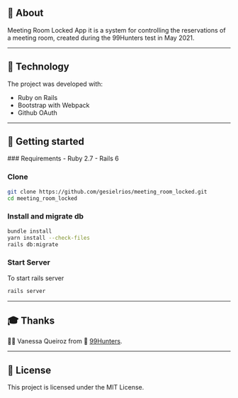 <h2>📖 About</h2>

Meeting Room Locked App it is a system for controlling the reservations of a meeting room, created during the 99Hunters test in May 2021.

------------
<h2>🧪 Technology</h2>

The project was developed with:

- Ruby on Rails
- Bootstrap with Webpack
- Github OAuth

------------
<h2>🔌 Getting started</h2>
### Requirements
- Ruby 2.7
- Rails 6

### Clone
```bash
git clone https://github.com/gesielrios/meeting_room_locked.git
cd meeting_room_locked
```
### Install and migrate db

```bash
bundle install
yarn install --check-files
rails db:migrate
```
### Start Server
To start rails server
```bash
rails server

```

------------
<h2>🎓 Thanks</h2>

👨‍🏫 Vanessa Queiroz from 🚀 <a href="http://www.99hunters.com/" target="_blank">99Hunters</a>.

------------
<h2>📝 License</h2>
This project is licensed under the MIT License.

